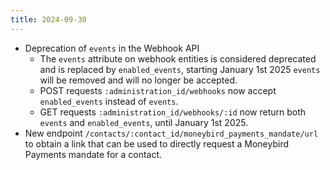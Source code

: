 ```yaml
---
title: 2024-09-30
---
```


* Deprecation of `events` in the Webhook API
  * The `events` attribute on webhook entities is considered deprecated and is replaced by `enabled_events`, starting January 1st 2025 `events` will be removed and will no longer be accepted.
  * POST requests `:administration_id/webhooks` now accept `enabled_events` instead of `events`.
  * GET requests `:administration_id/webhooks/:id` now return both `events` and `enabled_events`, until January 1st 2025.
* New endpoint `/contacts/:contact_id/moneybird_payments_mandate/url` to obtain a link that can be used to directly request a Moneybird Payments mandate for a contact.

